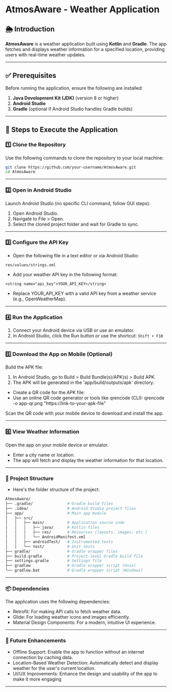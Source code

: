 # AtmosAware - Weather Application

## 🌦 Introduction
**AtmosAware** is a weather application built using **Kotlin** and **Gradle**. The app fetches and displays weather information for a specified location, providing users with real-time weather updates.

---

## ✅ Prerequisites
Before running the application, ensure the following are installed:
1. **Java Development Kit (JDK)** (version 8 or higher)
2. **Android Studio**
3. **Gradle** (optional if Android Studio handles Gradle builds)

---

## 🚀 Steps to Execute the Application

### 1️⃣ Clone the Repository
Use the following commands to clone the repository to your local machine:
```bash
git clone https://github.com/your-username/AtmosAware.git
cd AtmosAware
```
---
### 2️⃣ Open in Android Studio
 Launch Android Studio (no specific CLI command, follow GUI steps):
 1. Open Android Studio.
 2. Navigate to File > Open.
 3. Select the cloned project folder and wait for Gradle to sync.
---

### 3️⃣ Configure the API Key
- Open the following file in a text editor or via Android Studio:
```
res/values/strings.xml
```
- Add your weather API key in the following format:
 ```
<string name="api_key">YOUR_API_KEY</string>
```
- Replace YOUR_API_KEY with a valid API key from a weather service (e.g., OpenWeatherMap).

---

### 4️⃣ Run the Application
 1. Connect your Android device via USB or use an emulator.
 2. In Android Studio, click the Run button or use the shortcut: ```Shift + F10```
---

### 5️⃣ Download the App on Mobile (Optional)
 Build the APK file:
 1. In Android Studio, go to Build > Build Bundle(s)/APK(s) > Build APK.
 2. The APK will be generated in the 'app/build/outputs/apk' directory.

 - Create a QR code for the APK file:
 - Use an online QR code generator or tools like qrencode (CLI):
qrencode -o app-qr.png "https://link-to-your-apk-file"

Scan the QR code with your mobile device to download and install the app.

---

### 6️⃣ View Weather Information
 Open the app on your mobile device or emulator.

- Enter a city name or location.
- The app will fetch and display the weather information for that location.

---

### 📂 Project Structure

- Here's the folder structure of the project:

```bash
AtmosAware/
├── .gradle/               # Gradle build files
├── .idea/                 # Android Studio project files
├── app/                   # Main app module
│   ├── src/
│   │   ├── main/          # Application source code
│   │   │   ├── java/      # Kotlin files
│   │   │   ├── res/       # Resources (layouts, images, etc.)
│   │   │   └── AndroidManifest.xml
│   │   ├── androidTest/   # Instrumented tests
│   │   └── test/          # Unit tests
├── gradle/                # Gradle wrapper files
├── build.gradle           # Project-level Gradle build file
├── settings.gradle        # Settings file
├── gradlew                # Gradle wrapper script (Unix)
└── gradlew.bat            # Gradle wrapper script (Windows)
```
---
### 📦 Dependencies
The application uses the following dependencies:

- Retrofit: For making API calls to fetch weather data.
- Glide: For loading weather icons and images efficiently.
- Material Design Components: For a modern, intuitive UI experience.

---
### 🔮 Future Enhancements

- Offline Support: Enable the app to function without an internet connection by caching data.
- Location-Based Weather Detection: Automatically detect and display weather for the user's current location.
- UI/UX Improvements: Enhance the design and usability of the app to make it more engaging

---







